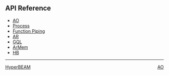 ## API Reference

  - [AO](./ao.md)
  - [Process](./process.md)
  - [Function Piping](./function-piping.md)
  - [AR](./ar.md)
  - [GQL](./gql.md)
  - [ArMem](./armem.md)
  - [HB](./hb.md)

---

<nav style="display:flex;justify-content:space-between;">
  <a href="../tutorials/hyperbeam.md">HyperBEAM</a>
  <a href="./ao.md">AO</a>
</nav>
